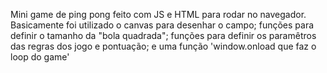Mini game de ping pong feito com JS e HTML para rodar no navegador.
Basicamente foi utilizado o canvas para desenhar o campo; funções para definir o tamanho da "bola quadrada"; funções para definir os paramêtros das regras dos jogo e pontuação; e uma função 'window.onload que faz o loop do game'

